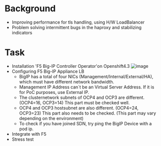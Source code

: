 # Background
- Improving performance for tls handling, using H/W LoadBalancer
- Problem solving intermittent bugs in the haproxy and stabilizing indicators

# Task
- Installation 'F5 Big-IP Controller Operator'on Openshift4.3
![image](https://user-images.githubusercontent.com/22410442/80110785-04d99100-85ba-11ea-9ef0-501cceb8d519.png)
- Configuring F5 Big-IP Appliance LB
  - BigIP has a total of four NICs (Management/Internal/External/HA), which must have different network bandwidth.
  - Management IP Address can`t be an Virtual Server Address. If it is for PoC purposes, use External IP.
  - The clusternetwork subnets of OCP4 and OCP3 are different. (OCP4=16, OCP3=14) This part must be checked well.
  - OCP4 and OCP3 hostsubnet are also different. (OCP4=24, OCP3=23) This part also needs to be checked. (This part may vary depending on the environment)
  - To check if you have joined SDN, try ping the BigIP Device with a pod ip.
- Integrate with F5
- Stress test
